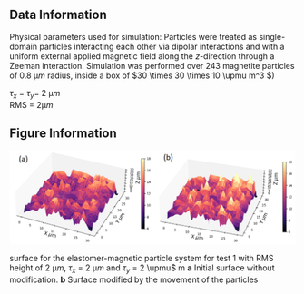 ## Data Information

Physical parameters used for simulation:
 Particles were treated as single-domain particles interacting each other via dipolar interactions and with a uniform external applied magnetic field along the $z$-direction through a Zeeman interaction. Simulation was performed over 243 magnetite particles of 0.8 $\upmu m$ radius, inside a box of $30 \times 30 \times 10 \upmu m^3 $)
  
$\tau_{x}$ = $\tau_{y}$=  2 $\upmu m$   
RMS = 2$\upmu m$ 
    

## Figure Information

<img src="./Figure_5.png"/>

surface for the elastomer-magnetic particle system for test 1  with RMS height of 2 $\upmu m$, $\tau_{x}$ = 2  $\upmu m$ and $\tau_{y}$ = 2  \upmu$ m  **a** Initial surface
without modification. **b** Surface modified by the movement of the particles